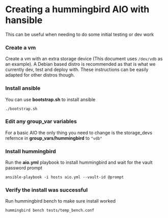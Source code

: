 # Creating a hummingbird AIO with hansible
This can be useful when needing to do some initial testing or dev work

###  Create a vm
Create a vm with an extra storage device (This document uses `/dev/vdb` as an example).  A Debian based distro is recommended as that is what we currently dev, test and deploy with.  These instructions can be easily adapted for other distros though.

### Install ansible
You can use **bootstrap.sh** to install ansible
```
./bootstrap.sh
```

### Edit any group_var variables
For a basic AIO the only thing you need to change is the storage_devs refernce in **group_vars/hummingbird** to `"vdb"`


### Install hummingbird
Run the **aio.yml** playbook to install hummingbird and wait for the vault password prompt
```
ansible-playbook -i hosts aio.yml --vault-id @prompt
```

### Verify the install was successful 
Run hummingbird bench to make sure install worked
```
hummingbird bench tests/temp_bench.conf
```




